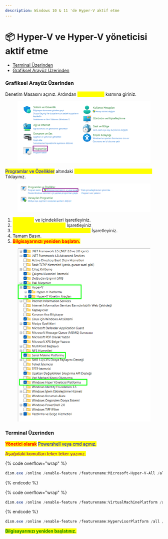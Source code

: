 ```yaml
---
description: Windows 10 & 11 'de Hyper-V aktif etme
---
```


# 📦 Hyper-V ve Hyper-V yöneticisi aktif etme

* [Terminal Üzerinden](hyper-v-ve-hyper-v-yoeneticisi-aktif-etme.md#terminal-uezerinden)
* [Grafiksel Arayüz Üzerinden](hyper-v-ve-hyper-v-yoeneticisi-aktif-etme.md#grafiksel-arayuez-uezerinden)

### Grafiksel Arayüz Üzerinden

&#x20;Denetim Masasını açınız. Ardından <mark style="color:yellow;">"Programlar"</mark> kısmına giriniz.

<figure><img src="../../.gitbook/assets/image (1).png" alt=""><figcaption></figcaption></figure>

<mark style="color:blue;">Programlar ve Özellikler</mark> altındaki <mark style="color:yellow;">"Windows özelliklerini aç veya Kapat"</mark> Tıklayınız.

<figure><img src="../../.gitbook/assets/image (192).png" alt=""><figcaption></figcaption></figure>

1. <mark style="color:yellow;">"Hyper-V"</mark> ve içindekileri işaretleyiniz.
2. <mark style="color:yellow;">"Sanal Makine Platformu"</mark> İşaretleyiniz
3. <mark style="color:yellow;">"Windows Hiper Yöneticisi Platformu"</mark> İşaretleyiniz.
4. Tamam Basın.
5. <mark style="color:red;">**Bilgisayarınızı yeniden başlatın.**</mark>

<figure><img src="../../.gitbook/assets/image (162).png" alt=""><figcaption></figcaption></figure>

### Terminal Üzerinden

<mark style="color:red;">**Yönetici olarak**</mark> <mark style="color:blue;">Powershell veya cmd açınız.</mark>

<mark style="color:purple;">Aşağıdaki komutları teker teker yazınız.</mark>

{% code overflow="wrap" %}
```powershell
dism.exe /online /enable-feature /featurename:Microsoft-Hyper-V-All /all /norestart
```
{% endcode %}

{% code overflow="wrap" %}
```powershell
dism.exe /online /enable-feature /featurename:VirtualMachinePlatform /all /norestart
```
{% endcode %}

```powershell
dism.exe /online /enable-feature /featurename:HypervisorPlatform /all /norestart
```

<mark style="color:green;">**Bilgisayarınızı yeniden başlatınız.**</mark>
